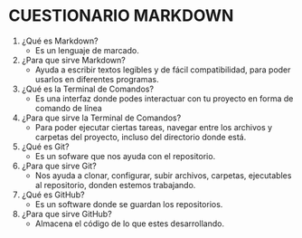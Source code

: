 # CUESTIONARIO MARKDOWN

1. ¿Qué es Markdown?
    - Es un lenguaje de marcado.
2. ¿Para que sirve Markdown?
    - Ayuda a escribir textos legibles y de fácil compatibilidad, para poder usarlos en diferentes programas.
3. ¿Qué es la Terminal de Comandos?
    - Es una interfaz donde podes interactuar con tu proyecto en forma de comando de línea
4. ¿Para que sirve la Terminal de Comandos?
    - Para poder ejecutar ciertas tareas, navegar entre los archivos y carpetas del proyecto, incluso del directorio donde está.
5. ¿Qué es Git?
    - Es un sofware que nos ayuda con el repositorio.
6. ¿Para que sirve Git?
    - Nos ayuda a clonar, configurar, subir archivos, carpetas, ejecutables al repositorio, donden estemos trabajando.
7. ¿Qué es GitHub?
    - Es un software donde se guardan los repositorios.
8. ¿Para que sirve GitHub?
    - Almacena el código de lo que estes desarrollando.
